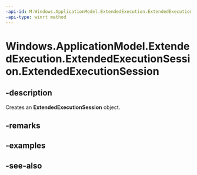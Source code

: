 ```yaml
---
-api-id: M:Windows.ApplicationModel.ExtendedExecution.ExtendedExecutionSession.#ctor
-api-type: winrt method
---
```


<!-- Method syntax
public ExtendedExecutionSession()
-->

# Windows.ApplicationModel.ExtendedExecution.ExtendedExecutionSession.ExtendedExecutionSession

## -description
Creates an **ExtendedExecutionSession** object.

## -remarks

## -examples

## -see-also
